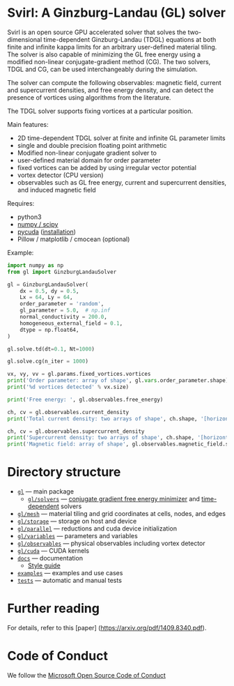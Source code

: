 # Svirl:  A Ginzburg-Landau (GL) solver

Svirl is an open source GPU accelerated solver that solves the two-dimensional
time-dependent Ginzburg-Landau (TDGL) equations at both finite and infinite
kappa limits for an arbitrary user-defined material tiling. The solver is also
capable of minimizing the GL free energy using a modified non-linear
conjugate-gradient method (CG). The two solvers, TDGL and CG, can be used
interchangeably during the simulation.

The solver can compute the following observables: magnetic field, current and
supercurrent densities, and free energy density, and can detect the presence of
vortices using algorithms from the literature.

The TDGL solver supports fixing vortices at a particular position.

Main features:
* 2D time-dependent TDGL solver at finite and infinite GL parameter limits
* single and double precision floating point arithmetic
* Modified non-linear conjugate gradient solver to 
* user-defined material domain for order parameter
* fixed vortices can be added by using irregular vector potential
* vortex detector (CPU version)
* observables such as GL free energy, current and supercurrent densities, and induced magnetic field

Requires: 
* python3
* [numpy / scipy](https://www.scipy.org/)
* [pycuda](https://documen.tician.de/pycuda/) ([installation](https://wiki.tiker.net/PyCuda/Installation))
* Pillow / matplotlib / cmocean (optional)

Example:
```python
import numpy as np
from gl import GinzburgLandauSolver

gl = GinzburgLandauSolver(
    dx = 0.5, dy = 0.5,
    Lx = 64, Ly = 64,
    order_parameter = 'random',
    gl_parameter = 5.0,  # np.inf
    normal_conductivity = 200.0,
    homogeneous_external_field = 0.1,
    dtype = np.float64,
)

gl.solve.td(dt=0.1, Nt=1000)

gl.solve.cg(n_iter = 1000)

vx, vy, vv = gl.params.fixed_vortices.vortices
print('Order parameter: array of shape', gl.vars.order_parameter.shape)
print('%d vortices detected' % vx.size)

print('Free energy: ', gl.observables.free_energy)

ch, cv = gl.observables.current_density
print('Total current density: two arrays of shape', ch.shape, '[horizontal links] and', cv.shape, '[vertical links]')

ch, cv = gl.observables.supercurrent_density
print('Supercurrent density: two arrays of shape', ch.shape, '[horizontal links] and', cv.shape, '[vertical links]')
print('Magnetic field: array of shape', gl.observables.magnetic_field.shape)
```

# Directory structure

* [`gl`](../../tree/master/gl) &mdash; main package
  * [`gl/solvers`](../../tree/master/gl/solvers) &mdash; [conjugate gradient free energy minimizer](../../blob/master/solvers/cg.py) and [time-dependent](../../blob/solvers/td.py) solvers
 * [`gl/mesh`](../../tree/master/gl/mesh) &mdash; material tiling and grid coordinates at cells, nodes, and edges
  * [`gl/storage`](../../tree/master/gl/storage) &mdash; storage on host and device
  * [`gl/parallel`](../../tree/master/gl/parallel) &mdash; reductions and cuda device initialization
  * [`gl/variables`](../../tree/master/gl/variables) &mdash; parameters and variables
  * [`gl/observables`](../../tree/master/gl/observables) &mdash; physical observables including vortex detector
  * [`gl/cuda`](../../tree/master/gl/cuda) &mdash; CUDA kernels
* [`docs`](../../tree/master/docs) &mdash; documentation
  * [Style guide](../../blob/master/docs/style_guide.md)
* [`examples`](../../tree/master/examples) &mdash; examples and use cases
* [`tests`](../../tree/master/tests) &mdash; automatic and manual tests

# Further reading

For details, refer to this [paper] (https://arxiv.org/pdf/1409.8340.pdf).


# Code of Conduct

We follow the [Microsoft Open Source Code of Conduct](https://opensource.microsoft.com/codeofconduct)

